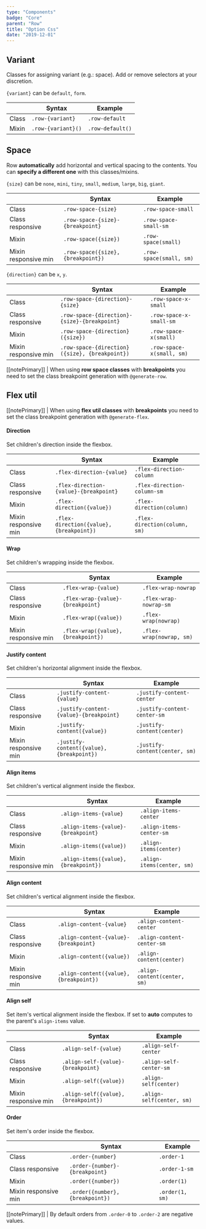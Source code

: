 ```yaml
---
type: "Components"
badge: "Core"
parent: "Row"
title: "Option Css"
date: "2019-12-01"
---
```


## Variant

Classes for assigning variant (e.g.: space). Add or remove selectors at your discretion.

`{variant}` can be `default`, `form`.

<div class="table-scroll">

|                         | Syntax                                    | Example                       |
| ----------------------- | ----------------------------------------- | ----------------------------- |
| Class                   | `.row-{variant}`                        | `.row-default` |
| Mixin                   | `.row-{variant}()`                      | `.row-default()`  |

</div>

## Space

Row **automatically** add horizontal and vertical spacing to the contents. You can **specify a different one** with this classes/mixins.

`{size}` can be `none`, `mini`, `tiny`, `small`, `medium`, `large`, `big`, `giant`.

<div class="table-scroll">

|                         | Syntax                                    | Example                       |
| ----------------------- | ----------------------------------------- | ----------------------------- |
| Class                   | `.row-space-{size}`                      | `.row-space-small`           |
| Class responsive        | `.row-space-{size}-{breakpoint}`         | `.row-space-small-sm`        |
| Mixin                   | `.row-space({size})`                      | `.row-space(small)`           |
| Mixin responsive min    | `.row-space({size}, {breakpoint})`        | `.row-space(small, sm)`       |

</div>

`{direction}` can be `x`, `y`.

<div class="table-scroll">

|                         | Syntax                                    | Example                       |
| ----------------------- | ----------------------------------------- | ----------------------------- |
| Class                   | `.row-space-{direction}-{size}`                      | `.row-space-x-small`           |
| Class responsive        | `.row-space-{direction}-{size}-{breakpoint}`         | `.row-space-x-small-sm`        |
| Mixin                   | `.row-space-{direction}({size})`                      | `.row-space-x(small)`           |
| Mixin responsive min    | `.row-space-{direction}({size}, {breakpoint})`        | `.row-space-x(small, sm)`       |

</div>

[[notePrimary]]
| When using **row space classes** with **breakpoints** you need to set the class breakpoint generation with `@generate-row`.

<demo>
  <demovanilla src="vanilla/components/row/space-none" mode="grid">
  </demovanilla>
  <demovanilla src="vanilla/components/row/space-mini" mode="grid">
  </demovanilla>
  <demovanilla src="vanilla/components/row/space-tiny" mode="grid">
  </demovanilla>
  <demovanilla src="vanilla/components/row/space-small" mode="grid">
  </demovanilla>
  <demovanilla src="vanilla/components/row/space-medium" mode="grid">
  </demovanilla>
  <demovanilla src="vanilla/components/row/space-large" mode="grid">
  </demovanilla>
  <demovanilla src="vanilla/components/row/space-big" mode="grid">
  </demovanilla>
  <demovanilla src="vanilla/components/row/space-giant" mode="grid">
  </demovanilla>
</demo>

## Flex util

[[notePrimary]]
| When using **flex util classes** with **breakpoints** you need to set the class breakpoint generation with `@generate-flex`.

#### Direction

Set children's direction inside the flexbox.

<div class="table-scroll">

|                         | Syntax                                    | Example                       |
| ----------------------- | ----------------------------------------- | ----------------------------- |
| Class                   | `.flex-direction-{value}`                        | `.flex-direction-column`                   |
| Class responsive        | `.flex-direction-{value}-{breakpoint}`           | `.flex-direction-column-sm`                |
| Mixin                   | `.flex-direction({value})`                        | `.flex-direction(column)`                   |
| Mixin responsive min    | `.flex-direction({value}, {breakpoint})`          | `.flex-direction(column, sm)`               |

</div>

<demo>
  <demovanilla src="vanilla/components/row/direction-row" mode="grid">
  </demovanilla>
  <demovanilla src="vanilla/components/row/direction-row-reverse" mode="grid">
  </demovanilla>
  <demovanilla src="vanilla/components/row/direction-column" mode="grid">
  </demovanilla>
  <demovanilla src="vanilla/components/row/direction-column-reverse" mode="grid">
  </demovanilla>
</demo>

#### Wrap

Set children's wrapping inside the flexbox.

<div class="table-scroll">

|                         | Syntax                                    | Example                       |
| ----------------------- | ----------------------------------------- | ----------------------------- |
| Class                   | `.flex-wrap-{value}`                        | `.flex-wrap-nowrap`                   |
| Class responsive        | `.flex-wrap-{value}-{breakpoint}`           | `.flex-wrap-nowrap-sm`                |
| Mixin                   | `.flex-wrap({value})`                        | `.flex-wrap(nowrap)`                   |
| Mixin responsive min    | `.flex-wrap({value}, {breakpoint})`          | `.flex-wrap(nowrap, sm)`               |

</div>

<demo>
  <demovanilla src="vanilla/components/row/wrap" mode="grid">
  </demovanilla>
  <demovanilla src="vanilla/components/row/wrap-reverse" mode="grid">
  </demovanilla>
  <demovanilla src="vanilla/components/row/nowrap" mode="grid">
  </demovanilla>
</demo>

#### Justify content

Set children's horizontal alignment inside the flexbox.

<div class="table-scroll">

|                         | Syntax                                    | Example                       |
| ----------------------- | ----------------------------------------- | ----------------------------- |
| Class                   | `.justify-content-{value}`                        | `.justify-content-center`                   |
| Class responsive        | `.justify-content-{value}-{breakpoint}`           | `.justify-content-center-sm`                |
| Mixin                   | `.justify-content({value})`                        | `.justify-content(center)`                   |
| Mixin responsive min    | `.justify-content({value}, {breakpoint})`          | `.justify-content(center, sm)`               |

</div>

<demo>
  <demovanilla src="vanilla/components/row/justify-start" mode="grid">
  </demovanilla>
  <demovanilla src="vanilla/components/row/justify-end" mode="grid">
  </demovanilla>
  <demovanilla src="vanilla/components/row/justify-center" mode="grid">
  </demovanilla>
  <demovanilla src="vanilla/components/row/justify-between" mode="grid">
  </demovanilla>
  <demovanilla src="vanilla/components/row/justify-around" mode="grid">
  </demovanilla>
  <demovanilla src="vanilla/components/row/justify-evenly" mode="grid">
  </demovanilla>
</demo>

#### Align items

Set children's vertical alignment inside the flexbox.

<div class="table-scroll">

|                         | Syntax                                    | Example                       |
| ----------------------- | ----------------------------------------- | ----------------------------- |
| Class                   | `.align-items-{value}`                        | `.align-items-center`                   |
| Class responsive        | `.align-items-{value}-{breakpoint}`           | `.align-items-center-sm`                |
| Mixin                   | `.align-items({value})`                        | `.align-items(center)`                   |
| Mixin responsive min    | `.align-items({value}, {breakpoint})`          | `.align-items(center, sm)`               |

</div>

<demo>
  <demovanilla src="vanilla/components/row/items-start" mode="grid">
  </demovanilla>
  <demovanilla src="vanilla/components/row/items-end" mode="grid">
  </demovanilla>
  <demovanilla src="vanilla/components/row/items-center" mode="grid">
  </demovanilla>
  <demovanilla src="vanilla/components/row/items-baseline" mode="grid">
  </demovanilla>
  <demovanilla src="vanilla/components/row/items-stretch" mode="grid">
  </demovanilla>
</demo>

#### Align content

Set children's vertical alignment inside the flexbox.

<div class="table-scroll">

|                         | Syntax                                    | Example                       |
| ----------------------- | ----------------------------------------- | ----------------------------- |
| Class                   | `.align-content-{value}`                        | `.align-content-center`                   |
| Class responsive        | `.align-content-{value}-{breakpoint}`           | `.align-content-center-sm`                |
| Mixin                   | `.align-content({value})`                        | `.align-content(center)`                   |
| Mixin responsive min    | `.align-content({value}, {breakpoint})`          | `.align-content(center, sm)`               |

</div>

<demo>
  <demovanilla src="vanilla/components/row/content-start" mode="grid">
  </demovanilla>
  <demovanilla src="vanilla/components/row/content-end" mode="grid">
  </demovanilla>
  <demovanilla src="vanilla/components/row/content-center" mode="grid">
  </demovanilla>
  <demovanilla src="vanilla/components/row/content-between" mode="grid">
  </demovanilla>
  <demovanilla src="vanilla/components/row/content-around" mode="grid">
  </demovanilla>
  <demovanilla src="vanilla/components/row/content-stretch" mode="grid">
  </demovanilla>
</demo>

#### Align self

Set item's vertical alignment inside the flexbox.
If set to **auto** computes to the parent's `align-items` value.

<div class="table-scroll">

|                         | Syntax                                    | Example                       |
| ----------------------- | ----------------------------------------- | ----------------------------- |
| Class                   | `.align-self-{value}`                        | `.align-self-center`                   |
| Class responsive        | `.align-self-{value}-{breakpoint}`           | `.align-self-center-sm`                |
| Mixin                   | `.align-self({value})`                        | `.align-self(center)`                   |
| Mixin responsive min    | `.align-self({value}, {breakpoint})`          | `.align-self(center, sm)`               |

</div>

<demo>
  <demovanilla src="vanilla/components/row/self-start" mode="grid">
  </demovanilla>
  <demovanilla src="vanilla/components/row/self-end" mode="grid">
  </demovanilla>
  <demovanilla src="vanilla/components/row/self-center" mode="grid">
  </demovanilla>
  <demovanilla src="vanilla/components/row/self-baseline" mode="grid">
  </demovanilla>
  <demovanilla src="vanilla/components/row/self-stretch" mode="grid">
  </demovanilla>
  <demovanilla src="vanilla/components/row/self-auto" mode="grid">
  </demovanilla>
</demo>

#### Order

Set item's order inside the flexbox.

<div class="table-scroll">

|                         | Syntax                                    | Example                       |
| ----------------------- | ----------------------------------------- | ----------------------------- |
| Class                   | `.order-{number}`                        | `.order-1`                   |
| Class responsive        | `.order-{number}-{breakpoint}`           | `.order-1-sm`                |
| Mixin                   | `.order({number})`                        | `.order(1)`                   |
| Mixin responsive min    | `.order({number}, {breakpoint})`          | `.order(1, sm)`               |

</div>

[[notePrimary]]
| By default orders from `.order-0` to `.order-2` are negative values.

<demo>
  <demovanilla src="vanilla/components/row/order" mode="grid">
  </demovanilla>
</demo>
